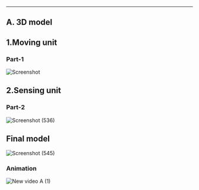 
***
## A. 3D model

## 1.Moving unit
### Part-1
![Screenshot ](https://user-images.githubusercontent.com/83766342/126901908-a113e5ea-5808-4448-a524-9c5cf8ad1386.png)


## 2.Sensing unit
### Part-2
![Screenshot (536)](https://user-images.githubusercontent.com/83761389/126894667-b674283e-adba-4985-ad64-0203ea361289.png)

## Final model
![Screenshot (545)](https://user-images.githubusercontent.com/83761389/126900137-ce9ad4f9-a63b-4e31-9b26-4d9518c1efc9.png)

### Animation


![New video A (1)](https://user-images.githubusercontent.com/83766342/126902062-493b5dfb-8a48-46d5-bb2a-1d53bd4b6705.gif)

